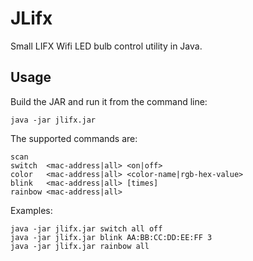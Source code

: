 JLifx
=====

Small LIFX Wifi LED bulb control utility in Java.

Usage
-----
Build the JAR and run it from the command line:

	java -jar jlifx.jar

The supported commands are:

	scan
	switch  <mac-address|all> <on|off>
	color   <mac-address|all> <color-name|rgb-hex-value>
	blink   <mac-address|all> [times]
	rainbow <mac-address|all>

Examples:

	java -jar jlifx.jar switch all off
	java -jar jlifx.jar blink AA:BB:CC:DD:EE:FF 3
	java -jar jlifx.jar rainbow all
